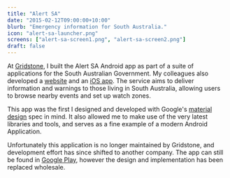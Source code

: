 ```yaml
---
title: "Alert SA"
date: "2015-02-12T09:00:00+10:00"
blurb: "Emergency information for South Australia."
icon: "alert-sa-launcher.png"
screens: ["alert-sa-screen1.png", "alert-sa-screen2.png"]
draft: false
---
```


At [Gridstone](https://gridstone.com.au), I built the Alert SA Android app as part
of a suite of applications for the South Australian Government. My colleagues also
developed a [website](https://www.alert.sa.gov.au) and an
[iOS app](https://itunes.apple.com/us/app/alert-sa/id998243397?ls=1&mt=8). The
service aims to deliver information and warnings to those living in South Australia,
allowing users to browse nearby events and set up watch zones.

This app was the first I designed and developed with Google's
[material design](https://design.google.com/) spec in mind. It also allowed me to
make use of the very latest libraries and tools, and serves as a fine example of a
modern Android Application.

Unfortunately this application is no longer maintained by Gridstone, and development
effort has since shifted to another company. The app can still be found in
[Google Play](https://play.google.com/store/apps/details?id=au.gov.alert.sa),
however the design and implementation has been replaced wholesale.

